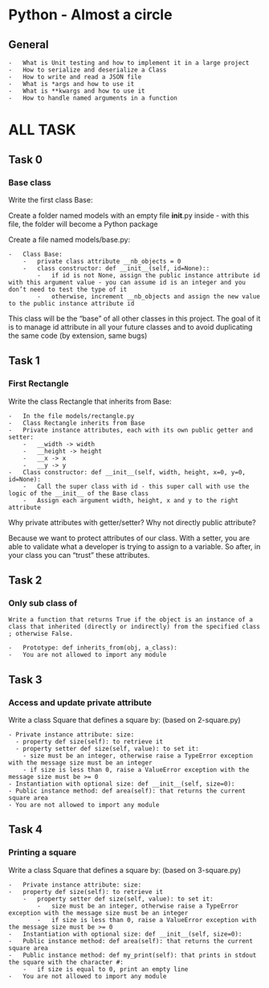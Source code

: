 # Python - Almost a circle
## General
    -   What is Unit testing and how to implement it in a large project
    -   How to serialize and deserialize a Class
    -   How to write and read a JSON file
    -   What is *args and how to use it
    -   What is **kwargs and how to use it
    -   How to handle named arguments in a function
# ALL TASK

## Task 0
###  Base class
Write the first class Base:

Create a folder named models with an empty file __init__.py inside - with this file, the folder will become a Python package

Create a file named models/base.py:

    -   Class Base:
        -   private class attribute __nb_objects = 0
        -   class constructor: def __init__(self, id=None)::
            -   if id is not None, assign the public instance attribute id with this argument value - you can assume id is an integer and you don’t need to test the type of it
            -   otherwise, increment __nb_objects and assign the new value to the public instance attribute id
This class will be the “base” of all other classes in this project. The goal of it is to manage id attribute in all your future classes and to avoid duplicating the same code (by extension, same bugs)

## Task 1
### First Rectangle
Write the class Rectangle that inherits from Base:

    -   In the file models/rectangle.py
    -   Class Rectangle inherits from Base
    -   Private instance attributes, each with its own public getter and setter:
        -   __width -> width
        -   __height -> height
        -   __x -> x
        -   __y -> y
    -   Class constructor: def __init__(self, width, height, x=0, y=0, id=None):
        -   Call the super class with id - this super call with use the logic of the __init__ of the Base class
        -   Assign each argument width, height, x and y to the right attribute
Why private attributes with getter/setter? Why not directly public attribute?

Because we want to protect attributes of our class. With a setter, you are able to validate what a developer is trying to assign to a variable. So after, in your class you can “trust” these attributes.
## Task 2
###  Only sub class of
    Write a function that returns True if the object is an instance of a class that inherited (directly or indirectly) from the specified class ; otherwise False.

    -   Prototype: def inherits_from(obj, a_class):
    -   You are not allowed to import any module

## Task 3
### Access and update private attribute
Write a class Square that defines a square by: (based on 2-square.py)

    - Private instance attribute: size:
      - property def size(self): to retrieve it
      - property setter def size(self, value): to set it:
        - size must be an integer, otherwise raise a TypeError exception with the message size must be an integer
        - if size is less than 0, raise a ValueError exception with the message size must be >= 0
    - Instantiation with optional size: def __init__(self, size=0):
    - Public instance method: def area(self): that returns the current square area
    - You are not allowed to import any module

## Task 4
### Printing a square
Write a class Square that defines a square by: (based on 3-square.py)

    -   Private instance attribute: size:
    -   property def size(self): to retrieve it
        -   property setter def size(self, value): to set it:
            -   size must be an integer, otherwise raise a TypeError exception with the message size must be an integer
            -   if size is less than 0, raise a ValueError exception with the message size must be >= 0
    -   Instantiation with optional size: def __init__(self, size=0):
    -   Public instance method: def area(self): that returns the current square area
    -   Public instance method: def my_print(self): that prints in stdout the square with the character #:
        -   if size is equal to 0, print an empty line
    -   You are not allowed to import any module
